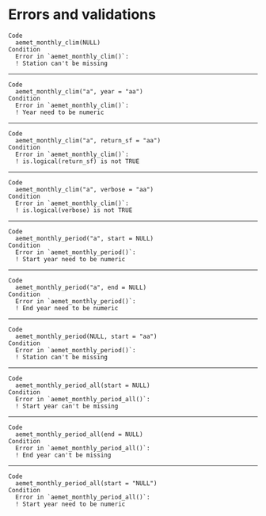 # Errors and validations

    Code
      aemet_monthly_clim(NULL)
    Condition
      Error in `aemet_monthly_clim()`:
      ! Station can't be missing

---

    Code
      aemet_monthly_clim("a", year = "aa")
    Condition
      Error in `aemet_monthly_clim()`:
      ! Year need to be numeric

---

    Code
      aemet_monthly_clim("a", return_sf = "aa")
    Condition
      Error in `aemet_monthly_clim()`:
      ! is.logical(return_sf) is not TRUE

---

    Code
      aemet_monthly_clim("a", verbose = "aa")
    Condition
      Error in `aemet_monthly_clim()`:
      ! is.logical(verbose) is not TRUE

---

    Code
      aemet_monthly_period("a", start = NULL)
    Condition
      Error in `aemet_monthly_period()`:
      ! Start year need to be numeric

---

    Code
      aemet_monthly_period("a", end = NULL)
    Condition
      Error in `aemet_monthly_period()`:
      ! End year need to be numeric

---

    Code
      aemet_monthly_period(NULL, start = "aa")
    Condition
      Error in `aemet_monthly_period()`:
      ! Station can't be missing

---

    Code
      aemet_monthly_period_all(start = NULL)
    Condition
      Error in `aemet_monthly_period_all()`:
      ! Start year can't be missing

---

    Code
      aemet_monthly_period_all(end = NULL)
    Condition
      Error in `aemet_monthly_period_all()`:
      ! End year can't be missing

---

    Code
      aemet_monthly_period_all(start = "NULL")
    Condition
      Error in `aemet_monthly_period_all()`:
      ! Start year need to be numeric
